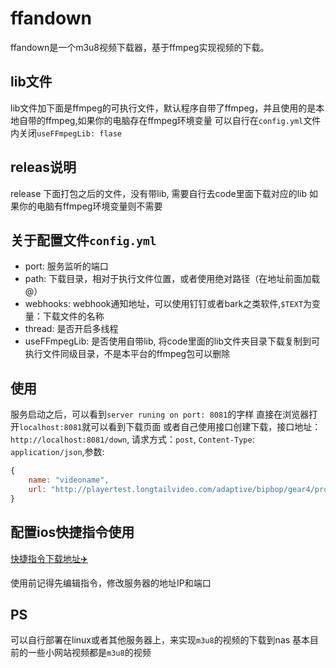 # ffandown 

ffandown是一个m3u8视频下载器，基于ffmpeg实现视频的下载。

## lib文件

lib文件加下面是ffmpeg的可执行文件，默认程序自带了ffmpeg，并且使用的是本地自带的ffmpeg,如果你的电脑存在ffmpeg环境变量
可以自行在`config.yml`文件内关闭`useFFmpegLib: flase`

## releas说明

release 下面打包之后的文件，没有带lib, 需要自行去code里面下载对应的lib
如果你的电脑有ffmpeg环境变量则不需要


## 关于配置文件`config.yml`

- port: 服务监听的端口
- path: 下载目录，相对于执行文件位置，或者使用绝对路径（在地址前面加载@）
- webhooks: webhook通知地址，可以使用钉钉或者bark之类软件,`$TEXT`为变量：下载文件的名称
- thread: 是否开启多线程
- useFFmpegLib: 是否使用自带lib, 将code里面的lib文件夹目录下载复制到可执行文件同级目录，不是本平台的ffmpeg包可以删除


## 使用

服务启动之后，可以看到`server runing on port: 8081`的字样
直接在浏览器打开`localhost:8081`就可以看到下载页面
或者自己使用接口创建下载，接口地址：`http://localhost:8081/down`, 请求方式：`post`,  `Content-Type`: `application/json`,参数: 
```js
{
    name: "videoname",
    url: "http://playertest.longtailvideo.com/adaptive/bipbop/gear4/prog_index.m3u8"
}
```

## 配置ios快捷指令使用

[快捷指令下载地址✈️](https://www.icloud.com/shortcuts/b185d44fb6574db29c79cb193e5bb079)

使用前记得先编辑指令，修改服务器的地址IP和端口


## PS

可以自行部署在linux或者其他服务器上，来实现`m3u8`的视频的下载到nas
基本目前的一些小网站视频都是`m3u8`的视频